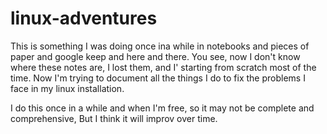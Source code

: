 # linux-adventures

This is something I was doing once ina while in notebooks and pieces of paper and google keep and here and there. You see, now I don't know where these notes are, I lost them, and I' starting from scratch most of the time. Now I'm trying to document all the things I do to fix the problems I face in my linux installation. 

I do this once in a while and when I'm free, so it may not be complete and comprehensive, But I think it will improv over time.
 
